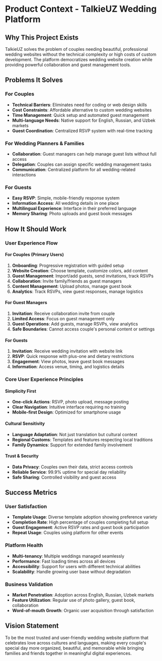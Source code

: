 # Product Context - TalkieUZ Wedding Platform

## Why This Project Exists

TalkieUZ solves the problem of couples needing beautiful, professional wedding websites without the technical complexity or high costs of custom development. The platform democratizes wedding website creation while providing powerful collaboration and guest management tools.

## Problems It Solves

### For Couples
- **Technical Barriers**: Eliminates need for coding or web design skills
- **Cost Constraints**: Affordable alternative to custom wedding websites
- **Time Management**: Quick setup and automated guest management
- **Multi-language Needs**: Native support for English, Russian, and Uzbek markets
- **Guest Coordination**: Centralized RSVP system with real-time tracking

### For Wedding Planners & Families
- **Collaboration**: Guest managers can help manage guest lists without full access
- **Delegation**: Couples can assign specific wedding management tasks
- **Communication**: Centralized platform for all wedding-related interactions

### For Guests
- **Easy RSVP**: Simple, mobile-friendly response system
- **Information Access**: All wedding details in one place
- **Multilingual Experience**: Interface in their preferred language
- **Memory Sharing**: Photo uploads and guest book messages

## How It Should Work

### User Experience Flow

#### For Couples (Primary Users)
1. **Onboarding**: Progressive registration with guided setup
2. **Website Creation**: Choose template, customize colors, add content
3. **Guest Management**: Import/add guests, send invitations, track RSVPs
4. **Collaboration**: Invite family/friends as guest managers
5. **Content Management**: Upload photos, manage guest book
6. **Analytics**: Track RSVPs, view guest responses, manage logistics

#### For Guest Managers
1. **Invitation**: Receive collaboration invite from couple
2. **Limited Access**: Focus on guest management only
3. **Guest Operations**: Add guests, manage RSVPs, view analytics
4. **Safe Boundaries**: Cannot access couple's personal content or settings

#### For Guests
1. **Invitation**: Receive wedding invitation with website link
2. **RSVP**: Quick response with plus-one and dietary restrictions
3. **Engagement**: View photos, leave guest book messages
4. **Information**: Access venue, timing, and logistics details

### Core User Experience Principles

#### Simplicity First
- **One-click Actions**: RSVP, photo upload, message posting
- **Clear Navigation**: Intuitive interface requiring no training
- **Mobile-first Design**: Optimized for smartphone usage

#### Cultural Sensitivity
- **Language Adaptation**: Not just translation but cultural context
- **Regional Customs**: Templates and features respecting local traditions
- **Family Dynamics**: Support for extended family involvement

#### Trust & Security
- **Data Privacy**: Couples own their data, strict access controls
- **Reliable Service**: 99.9% uptime for special day reliability
- **Safe Sharing**: Controlled visibility and guest access

## Success Metrics

### User Satisfaction
- **Template Usage**: Diverse template adoption showing preference variety
- **Completion Rate**: High percentage of couples completing full setup
- **Guest Engagement**: Active RSVP rates and guest book participation
- **Repeat Usage**: Couples using platform for other events

### Platform Health
- **Multi-tenancy**: Multiple weddings managed seamlessly
- **Performance**: Fast loading times across all devices
- **Accessibility**: Support for users with different technical abilities
- **Scalability**: Handle growing user base without degradation

### Business Validation
- **Market Penetration**: Adoption across English, Russian, Uzbek markets
- **Feature Utilization**: Regular use of photo gallery, guest book, collaboration
- **Word-of-mouth Growth**: Organic user acquisition through satisfaction

## Vision Statement

To be the most trusted and user-friendly wedding website platform that celebrates love across cultures and languages, making every couple's special day more organized, beautiful, and memorable while bringing families and friends together in meaningful digital experiences. 